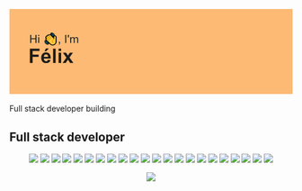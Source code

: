 ![](/header.png)

Full stack developer building 

## Full stack developer
<div align="center">
<a><img src="https://img.shields.io/badge/CSS3-1572B6?style=for-the-badge&logo=css3&logoColor=white" /></a>
<a><img src="https://img.shields.io/badge/HTML5-E34F26?style=for-the-badge&logo=html5&logoColor=white" /></a>
<a><img src="https://img.shields.io/badge/JavaScript-323330?style=for-the-badge&logo=javascript&logoColor=F7DF1E" /></a>
<a><img src="https://img.shields.io/badge/TypeScript-007ACC?style=for-the-badge&logo=typescript&logoColor=white" /></a>
<a><img src="https://img.shields.io/badge/Node.js-339933?style=for-the-badge&logo=nodedotjs&logoColor=white" /></a>
<a><img src="https://img.shields.io/badge/Express.js-000000?style=for-the-badge&logo=express&logoColor=white" /></a>
<a><img src="https://img.shields.io/badge/React-%2320232a.svg?style=for-the-badge&logo=react&logoColor=%2361DAFB" /></a>
<a><img src="https://img.shields.io/badge/Next-black?style=for-the-badge&logo=next.js&logoColor=white" /></a>
<a><img src="https://img.shields.io/badge/Angular-DD0031?style=for-the-badge&logo=angular&logoColor=white" /></a>
<a><img src="https://img.shields.io/badge/Tailwind_CSS-38B2AC?style=for-the-badge&logo=tailwind-css&logoColor=white" /></a>
<a><img src="https://img.shields.io/badge/C%23-239120?style=for-the-badge&logo=c-sharp&logoColor=white" /></a>
<a><img src="https://img.shields.io/badge/.NET-512BD4?style=for-the-badge&logo=dotnet&logoColor=white" /></a>
<a><img src="https://img.shields.io/badge/Xamarin-3498DB?style=for-the-badge&logo=xamarin&logoColor=white" /></a>
<a><img src="https://img.shields.io/badge/Java-ED8B00?style=for-the-badge&logo=java&logoColor=white" /></a>
<a><img src="https://img.shields.io/badge/Spring_Boot-F2F4F9?style=for-the-badge&logo=spring-boot" /></a>
<a><img src="https://img.shields.io/badge/PHP-777BB4?style=for-the-badge&logo=php&logoColor=white" /></a>
<a><img src="https://img.shields.io/badge/PostgreSQL-316192?style=for-the-badge&logo=postgresql&logoColor=white" /></a>
<a ><img src="https://img.shields.io/badge/MySQL-00000F?style=for-the-badge&logo=mysql&logoColor=white" /></a>
<a><img src="https://img.shields.io/badge/MongoDB-4EA94B?style=for-the-badge&logo=mongodb&logoColor=white" /></a>
<a><img src="https://img.shields.io/badge/Docker-2CA5E0?style=for-the-badge&logo=docker&logoColor=white" /></a>
<a><img src="https://img.shields.io/badge/Microsoft%20Azure-0089D6?style=for-the-badge&logo=microsoft-azure&logoColor=white" /></a>
<a><img src="https://img.shields.io/badge/Azure_DevOps-0078D7?style=for-the-badge&logo=azure-devops&logoColor=white" /></a>
</div>

<div align="center">
  
![](http://github-profile-summary-cards.vercel.app/api/cards/profile-details?username=huco95&theme=github_dark)
  
</div>
